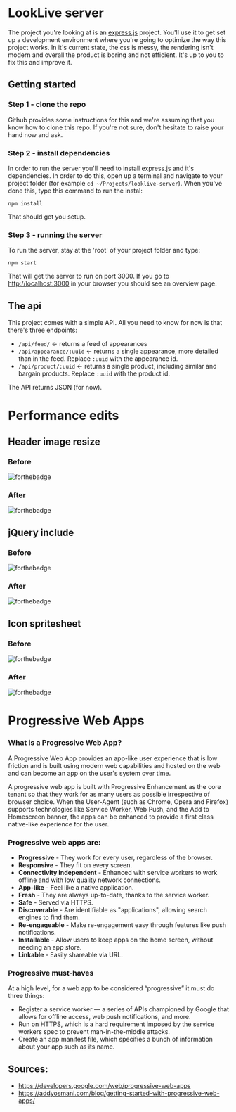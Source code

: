 # LookLive server

The project you're looking at is an [express.js](http://expressjs.com) project. You'll use it to get set up a development environment where you're
going to optimize the way this project works. In it's current state, the css is messy, the rendering isn't modern and
overall the product is boring and not efficient. It's up to you to fix this and improve it.

## Getting started

### Step 1 - clone the repo
Github provides some instructions for this and we're assuming that you know how to clone this repo. If you're not sure,
don't hesitate to raise your hand now and ask.

### Step 2 - install dependencies
In order to run the server you'll need to install express.js and it's dependencies. In order to do this, open up a 
terminal and navigate to your project folder (for example `cd ~/Projects/looklive-server`). When you've done this, type
this command to run the instal:

```
npm install
```

That should get you setup.

### Step 3 - running the server
To run the server, stay at the 'root' of your project folder and type:

```
npm start
```

That will get the server to run on port 3000. If you go to [http://localhost:3000](http://localhost:3000) in your browser
you should see an overview page.

## The api

This project comes with a simple API. All you need to know for now is that there's three endpoints:

* `/api/feed/` <- returns a feed of appearances
* `/api/appearance/:uuid` <- returns a single appearance, more detailed than in the feed. Replace `:uuid` with the 
appearance id.
* `/api/product/:uuid` <- returns a single product, including similar and bargain products. Replace `:uuid` with the 
product id.

The API returns JSON (for now).

# Performance edits

## Header image resize

### Before
![forthebadge](readme/header_before.png)

### After
![forthebadge](readme/header_after.png)

## jQuery include

### Before
![forthebadge](readme/jquery_off.png)

### After
![forthebadge](readme/jquery_on.png)

## Icon spritesheet

### Before
![forthebadge](readme/sprite_before.png)

### After
![forthebadge](readme/sprite_after.png)

# Progressive Web Apps

### What is a Progressive Web App?

A Progressive Web App provides an app-like user experience that is low friction and is built using modern web capabilities and hosted on the web and can become an app on the user's system over time.

A progressive web app is built with Progressive Enhancement as the core tenant so that they work for as many users as possible irrespective of browser choice. When the User-Agent (such as Chrome, Opera and Firefox) supports technologies like Service Worker, Web Push, and the Add to Homescreen banner, the apps can be enhanced to provide a first class native-like experience for the user.

### Progressive web apps are:

- **Progressive** - They work for every user, regardless of the browser.
- **Responsive** - They fit on every screen.
- **Connectivity independent** - Enhanced with service workers to work offline and with low quality network connections.
- **App-like** - Feel like a native application.
- **Fresh**	- They are always up-to-date, thanks to the service worker.
- **Safe** - Served via HTTPS.
- **Discoverable** - Are identifiable as "applications", allowing search engines to find them.
- **Re-engageable** - Make re-engagement easy through features like push notifications.
- **Installable** - Allow users to keep apps on the home screen, without needing an app store.
- **Linkable** - Easily shareable via URL.

### Progressive must-haves

At a high level, for a web app to be considered “progressive” it must do three things:

- Register a service worker — a series of APIs championed by Google that allows for offline access, web push notifications, and more.
- Run on HTTPS, which is a hard requirement imposed by the service workers spec to prevent man-in-the-middle attacks.
- Create an app manifest file, which specifies a bunch of information about your app such as its name.

## Sources:

- https://developers.google.com/web/progressive-web-apps
- https://addyosmani.com/blog/getting-started-with-progressive-web-apps/
